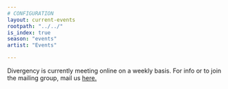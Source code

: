 ```yaml
---
# CONFIGURATION
layout: current-events
rootpath: "../../"
is_index: true
season: "events"
artist: "Events"

---
```

Divergency is currently meeting online on a weekly basis. For info or to join the mailing group, mail us <a href="mailto:divergency@habmcr.org">here.</a>    
